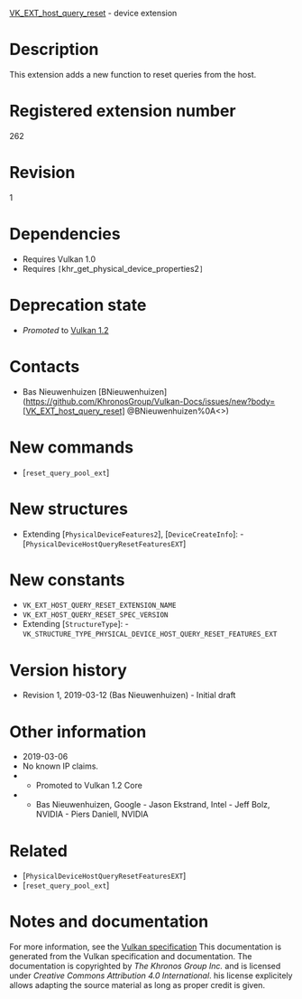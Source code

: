 [VK_EXT_host_query_reset](https://www.khronos.org/registry/vulkan/specs/1.3-extensions/man/html/VK_EXT_host_query_reset.html) - device extension

# Description
This extension adds a new function to reset queries from the host.

# Registered extension number
262

# Revision
1

# Dependencies
- Requires Vulkan 1.0
- Requires `[`khr_get_physical_device_properties2`]`

# Deprecation state
- *Promoted* to [Vulkan 1.2](https://www.khronos.org/registry/vulkan/specs/1.3-extensions/html/vkspec.html#versions-1.2-promotions)

# Contacts
- Bas Nieuwenhuizen [BNieuwenhuizen](https://github.com/KhronosGroup/Vulkan-Docs/issues/new?body=[VK_EXT_host_query_reset] @BNieuwenhuizen%0A<<Here describe the issue or question you have about the VK_EXT_host_query_reset extension>>)

# New commands
- [`reset_query_pool_ext`]

# New structures
- Extending [`PhysicalDeviceFeatures2`], [`DeviceCreateInfo`]:  - [`PhysicalDeviceHostQueryResetFeaturesEXT`]

# New constants
- `VK_EXT_HOST_QUERY_RESET_EXTENSION_NAME`
- `VK_EXT_HOST_QUERY_RESET_SPEC_VERSION`
- Extending [`StructureType`]:  - `VK_STRUCTURE_TYPE_PHYSICAL_DEVICE_HOST_QUERY_RESET_FEATURES_EXT`

# Version history
- Revision 1, 2019-03-12 (Bas Nieuwenhuizen)  - Initial draft

# Other information
* 2019-03-06
* No known IP claims.
*   - Promoted to Vulkan 1.2 Core 
*   - Bas Nieuwenhuizen, Google  - Jason Ekstrand, Intel  - Jeff Bolz, NVIDIA  - Piers Daniell, NVIDIA

# Related
- [`PhysicalDeviceHostQueryResetFeaturesEXT`]
- [`reset_query_pool_ext`]

# Notes and documentation
For more information, see the [Vulkan specification](https://www.khronos.org/registry/vulkan/specs/1.3-extensions/html/vkspec.html)
This documentation is generated from the Vulkan specification and documentation.
The documentation is copyrighted by *The Khronos Group Inc.* and is licensed under *Creative Commons Attribution 4.0 International*.
his license explicitely allows adapting the source material as long as proper credit is given.
        